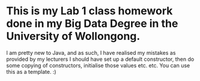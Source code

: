 # This is my Lab 1 class homework done in my Big Data Degree in the University of Wollongong.


I am pretty new to Java, and as such, I have realised my mistakes as provided by my lecturers
I should have set up a default constructor, then do some copying of constructors, initialise those values etc. etc.
You can use this as a template. :)
